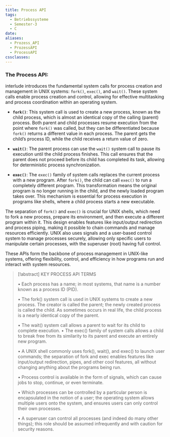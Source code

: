 ```yaml
---
title: Process API
tags:
  - Betriebssysteme
  - Semester-3
  - C
date: 
aliases:
  - Prozess_API
  - ProzessAPI
  - ProcessAPI
cssclasses:
---
```


### The **Process API**:
interlude introduces the fundamental system calls for process creation and management in UNIX systems: `fork()`, `exec()`, and `wait()`. These system calls enable process creation and control, allowing for effective multitasking and process coordination within an operating system.

- **`fork()`**: This system call is used to create a new process, known as the child process, which is almost an identical copy of the calling (parent) process. Both parent and child processes resume execution from the point where `fork()` was called, but they can be differentiated because `fork()` returns a different value in each process. The parent gets the child’s process ID, while the child receives a return value of zero.

- **`wait()`**: The parent process can use the `wait()` system call to pause its execution until the child process finishes. This call ensures that the parent does not proceed before its child has completed its task, allowing for deterministic process synchronization.

- **`exec()`**: The `exec()` family of system calls replaces the current process with a new program. After `fork()`, the child can call `exec()` to run a completely different program. This transformation means the original program is no longer running in the child, and the newly loaded program takes over. This mechanism is essential for process execution in programs like shells, where a child process starts a new executable.

The separation of `fork()` and `exec()` is crucial for UNIX shells, which need to fork a new process, prepare its environment, and then execute a different program within it. This design enables features like input/output redirection and process piping, making it possible to chain commands and manage resources efficiently. UNIX also uses signals and a user-based control system to manage processes securely, allowing only specific users to manipulate certain processes, with the superuser (root) having full control.

These APIs form the backbone of process management in UNIX-like systems, offering flexibility, control, and efficiency in how programs run and interact with system resources.

> [!abstract] KEY PROCESS API TERMS 
> 
> • Each process has a name; in most systems, that name is a number known as a process ID (PID). 
> 
> • The fork() system call is used in UNIX systems to create a new process. The creator is called the parent; the newly created process is called the child. As sometimes occurs in real life, the child process is a nearly identical copy of the parent. 
> 
> • The wait() system call allows a parent to wait for its child to complete execution. • The exec() family of system calls allows a child to break free from its similarity to its parent and execute an entirely new program. 
> 
> • A UNIX shell commonly uses fork(), wait(), and exec() to launch user commands; the separation of fork and exec enables features like input/output redirection, pipes, and other cool features, all without changing anything about the programs being run. 
> 
> • Process control is available in the form of signals, which can cause jobs to stop, continue, or even terminate. 
> 
> • Which processes can be controlled by a particular person is encapsulated in the notion of a user; the operating system allows multiple users onto the system, and ensures users can only control their own processes. 
> 
> • A superuser can control all processes (and indeed do many other things); this role should be assumed infrequently and with caution for security reasons.


